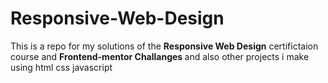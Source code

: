 # Responsive-Web-Design

This is a repo for my solutions of the <Strong>Responsive Web Design</strong> certifictaion course and <strong>Frontend-mentor Challanges </strong> and also other projects i make using html css javascript

